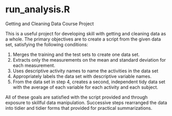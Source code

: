 # run_analysis.R
Getting and Cleaning Data Course Project

This is a useful project for developing skill with getting and cleaning data as a whole. 
The primary objectives are to create a script from the given data set, satisfying the 
following conditions:
1. Merges the training and the test sets to create one data set.
2. Extracts only the measurements on the mean and standard deviation for each measurement.
3. Uses descriptive activity names to name the activities in the data set
4. Appropriately labels the data set with descriptive variable names.
5. From the data set in step 4, creates a second, independent tidy data set with the average 
   of each variable for each activity and each subject.
   
All of these goals are satisfied with the script provided and through exposure to skillful
data manipulation. Successive steps rearranged the data into tidier and tidier forms that 
provided for practical summarizations.
